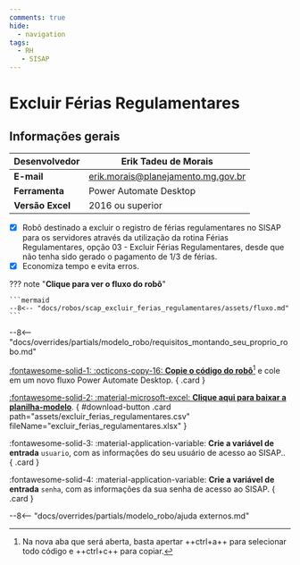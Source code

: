 ```yaml
---
comments: true
hide:
  - navigation
tags:
  - RH
   - SISAP
---
```


# Excluir Férias Regulamentares


## Informações gerais

| **Desenvolvedor**| Erik Tadeu de Morais  |
| ----------- | ------------------------------------ |
| **E-mail**       | erik.morais@planejamento.mg.gov.br|
| **Ferramenta**    | Power Automate Desktop |
| **Versão Excel**    | 2016 ou superior |

- [x] Robô destinado a excluir o registro de férias regulamentares no SISAP para os servidores através da utilização da rotina Férias Regulamentares, opção 03 - Excluir Férias Regulamentares, desde que não tenha sido gerado o pagamento de 1/3 de férias.
- [x] Economiza tempo e evita erros.

??? note "**Clique para ver o fluxo do robô**"

    ```mermaid
    --8<-- "docs/robos/scap_excluir_ferias_regulamentares/assets/fluxo.md"
    ```

--8<-- "docs/overrides/partials/modelo_robo/requisitos_montando_seu_proprio_robo.md"

<div class="grid" markdown>

[:fontawesome-solid-1: :octicons-copy-16: __Copie o código do robô__](https://raw.githubusercontent.com/automatiza-mg/biblioteca-de-robos/refs/heads/main/robos/site/scap/excluir_ferias_regulamentares/excluir_ferias_regulamentares.txt)[^1] e cole em um novo fluxo Power Automate Desktop.
{ .card }

[:fontawesome-solid-2: :material-microsoft-excel: __Clique aqui para baixar a planilha-modelo__](javascript:void(0);).
{ #download-button .card path="assets/excluir_ferias_regulamentares.csv" fileName="excluir_ferias_regulamentares.xlsx" }

:fontawesome-solid-3: :material-application-variable: __Crie a variável de entrada__ `usuario`, com as informações do seu usuário de acesso ao SISAP..
{ .card }

:fontawesome-solid-4: :material-application-variable: __Crie a variável de entrada__ `senha`, com as informações da sua senha de acesso ao SISAP.
{ .card }

</div> 
       

--8<-- "docs/overrides/partials/modelo_robo/ajuda externos.md"

[^1]: Na nova aba que será aberta, basta apertar ++ctrl+a++ para selecionar todo código e ++ctrl+c++ para copiar.
